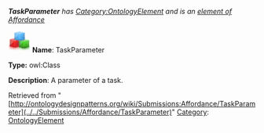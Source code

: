 ___TaskParameter__ has [Category:OntologyElement](../../Category/OntologyElement "Category:OntologyElement") and is an [element of](../../Property/ElementOf "Property:ElementOf") [Affordance](../../Submissions/Affordance "Submissions:Affordance")_


  




[![Class](../../images/thumb/2/27/Class.gif/45px-Class.gif)](../../Image/Class.gif "Class")
__Name__: TaskParameter 


__Type:__ owl:Class 


__Description__: A parameter of a task. 





Retrieved from "[http://ontologydesignpatterns.org/wiki/Submissions:Affordance/TaskParameter](../../Submissions/Affordance/TaskParameter)"
 [Category](http://ontologydesignpatterns.org/wiki/Special:Categories "Special:Categories"): [OntologyElement](../../Category/OntologyElement "Category:OntologyElement")
